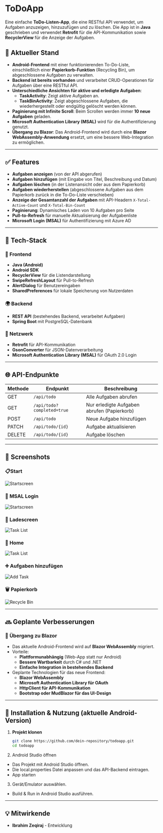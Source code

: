 # ToDoApp

Eine einfache **ToDo-Listen-App**, die eine RESTful API verwendet, um Aufgaben anzuzeigen, hinzuzufügen und zu löschen. Die App ist in **Java** geschrieben und verwendet **Retrofit** für die API-Kommunikation sowie **RecyclerView** für die Anzeige der Aufgaben.

## 🚀 Aktueller Stand

- **Android-Frontend** mit einer funktionierenden To-Do-Liste, einschließlich einer **Papierkorb-Funktion** (Recycling Bin), um abgeschlossene Aufgaben zu verwalten.
- **Backend ist bereits vorhanden** und verarbeitet CRUD-Operationen für Aufgaben über eine RESTful API.
- **Unterschiedliche Ansichten für aktive und erledigte Aufgaben**:
  - **TaskActivity**: Zeigt aktive Aufgaben an.
  - **TaskBinActivity**: Zeigt abgeschlossene Aufgaben, die wiederhergestellt oder endgültig gelöscht werden können.
- **Paginierung mit Infinite Scroll**: Beim Scrollen werden immer **10 neue Aufgaben** geladen.
- **Microsoft Authentication Library (MSAL)** wird für die Authentifizierung genutzt.
- **Übergang zu Blazor**: Das Android-Frontend wird durch eine **Blazor WebAssembly-Anwendung** ersetzt, um eine bessere Web-Integration zu ermöglichen.

---

## ✅ Features

- **Aufgaben anzeigen** (von der API abgerufen)
- **Aufgaben hinzufügen** (mit Eingabe von Titel, Beschreibung und Datum)
- **Aufgaben löschen** (in der Listenansicht oder aus dem Papierkorb)
- **Aufgaben wiederherstellen** (abgeschlossene Aufgaben aus dem Papierkorb zurück in die To-Do-Liste verschieben)
- **Anzeige der Gesamtanzahl der Aufgaben** mit API-Headern `X-Total-Active-Count` und `X-Total-Bin-Count`
- **Paginierung**: Dynamisches Laden von 10 Aufgaben pro Seite
- **Pull-to-Refresh** für manuelle Aktualisierung der Aufgabenliste
- **Microsoft Login (MSAL)** für Authentifizierung mit Azure AD

---

## 🔧 Tech-Stack

### 📱 Frontend
- **Java (Android)**
- **Android SDK**
- **RecyclerView** für die Listendarstellung
- **SwipeRefreshLayout** für Pull-to-Refresh
- **AlertDialog** für Benutzereingaben
- **SharedPreferences** für lokale Speicherung von Nutzerdaten

### 🌍 Backend
- **REST API** (bestehendes Backend, verarbeitet Aufgaben)
- **Spring Boot** mit PostgreSQL-Datenbank

### 🔗 Netzwerk
- **Retrofit** für API-Kommunikation
- **GsonConverter** für JSON-Datenverarbeitung
- **Microsoft Authentication Library (MSAL)** für OAuth 2.0 Login

---

## 🌐 API-Endpunkte

| Methode | Endpunkt             | Beschreibung                               |
|---------|----------------------|-------------------------------------------|
| GET     | `/api/todo`          | Alle Aufgaben abrufen                     |
| GET     | `/api/todo?completed=true` | Nur erledigte Aufgaben abrufen (Papierkorb) |
| POST    | `/api/todo`          | Neue Aufgabe hinzufügen                   |
| PATCH   | `/api/todo/{id}`     | Aufgabe aktualisieren                     |
| DELETE  | `/api/todo/{id}`     | Aufgabe löschen                           |

---

## 📸 Screenshots

### 📋**Start**
![Startscreen](https://i.imgur.com/CvlQQSi.png)

### 🔑 **MSAL Login**
![Startscreen](https://i.imgur.com/JoRbpta.png)

### 🔄 **Ladescreen**
![Task List](https://i.imgur.com/QGYwH8m.png)

### 🏡 **Home**
![Task List](https://i.imgur.com/U0hCm6H.png)

### ➕ **Aufgaben hinzufügen**
![Add Task](https://i.imgur.com/N0aT7du.png)

### 🗑 **Papierkorb**
![Recycle Bin](https://i.imgur.com/AOHOFU8.png)

---

## 🔜 Geplante Verbesserungen

### 🎯 **Übergang zu Blazor**
- Das aktuelle Android-Frontend wird auf **Blazor WebAssembly** migriert.
- Vorteile:
  - **Plattformunabhängig** (Web-App statt nur Android)
  - **Bessere Wartbarkeit** durch C# und .NET
  - **Einfache Integration in bestehendes Backend**
- Geplante Technologien für das neue Frontend:
  - **Blazor WebAssembly**
  - **Microsoft Authentication Library für OAuth**
  - **HttpClient für API-Kommunikation**
  - **Bootstrap oder MudBlazor für das UI-Design**

---

## 📌 Installation & Nutzung (aktuelle Android-Version)

1. **Projekt klonen**
   ```sh
   git clone https://github.com/dein-repository/todoapp.git
   cd todoapp
   ```
   
2. Android Studio öffnen
  - Das Projekt mit Android Studio öffnen.
  - Die local.properties Datei anpassen und das API-Backend eintragen.
  - App starten

3. Gerät/Emulator auswählen.
  - Build & Run in Android Studio ausführen.

---

## 💡 Mitwirkende

- **Ibrahim Zeqiraj** - Entwicklung
